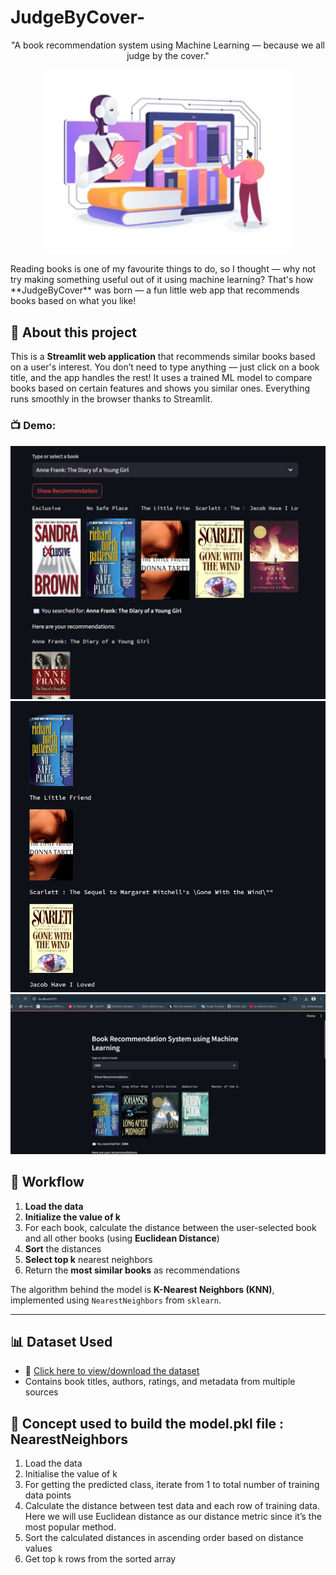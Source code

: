 # JudgeByCover-
<p align="center">
  "A book recommendation system using Machine Learning — because we all judge by the cover."
<p align="center">
  <img src="Title image.png" width="400"/>
</p>
Reading books is one of my favourite things to do, so I thought — why not try making something useful out of it using machine learning? That's how **JudgeByCover** was born — a fun little web app that recommends books based on what you like!


## 📌 About this project

This is a **Streamlit web application** that recommends similar books based on a user's interest.
You don’t need to type anything — just click on a book title, and the app handles the rest!
It uses a trained ML model to compare books based on certain features and shows you similar ones. Everything runs smoothly in the browser thanks to Streamlit.
### 📺 Demo:

![Demo](tdemo(1).png)
![Demo](tdemo(2).png)
![Demo](tdemo(3).png)


## 🧠 Workflow

1. **Load the data**
2. **Initialize the value of k**
3. For each book, calculate the distance between the user-selected book and all other books (using **Euclidean Distance**)
4. **Sort** the distances
5. **Select top k** nearest neighbors
6. Return the **most similar books** as recommendations

The algorithm behind the model is **K-Nearest Neighbors (KNN)**, implemented using `NearestNeighbors` from `sklearn`.

---

## 📊 Dataset Used

- 📂 [Click here to view/download the dataset](https://www.kaggle.com/datasets/ra4u12/bookrecommendation)
- Contains book titles, authors, ratings, and metadata from multiple sources

## 🧠 Concept used to build the model.pkl file : NearestNeighbors
1. Load the data
2. Initialise the value of k
3. For getting the predicted class, iterate from 1 to total number of training data points
4. Calculate the distance between test data and each row of training data. Here we will use Euclidean distance as our distance metric since it’s the most popular method.
5. Sort the calculated distances in ascending order based on distance values
6. Get top k rows from the sorted array


